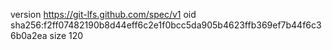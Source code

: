 version https://git-lfs.github.com/spec/v1
oid sha256:f2ff07482190b8d44eff6c2e1f0bcc5da905b4623ffb369ef7b44f6c36b0a2ea
size 120
